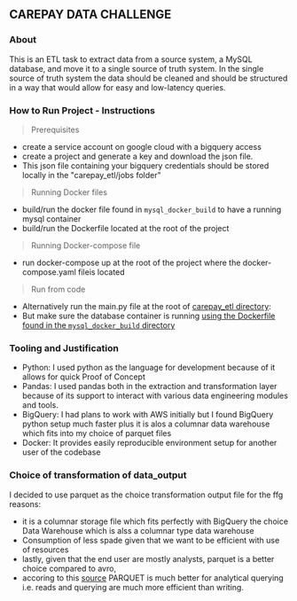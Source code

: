 ## CAREPAY DATA CHALLENGE

### About
This is an ETL task to extract data from a source system, a MySQL database, and move it to a single source of truth system. 
In the single source of truth system the data should be cleaned and should be structured in a way that would allow for easy and low-latency queries.

### How to Run Project - Instructions

> Prerequisites
- create a service account on google cloud with a bigquery access
- create a project and generate a key and download the json file. 
- This json file containing your bigquery credentials should be stored locally in the "carepay_etl/jobs folder"

> Running Docker files
- build/run the docker file found in `mysql_docker_build` to have a running mysql container
- build/run the Dockerfile located at the root of the project

> Running Docker-compose file
- run docker-compose up at the root of the project where the docker-compose.yaml fileis located

> Run from code
- Alternatively run the main.py file at the root of [carepay_etl directory]("./carepay_etl'):
- But make sure  the database container is running [using the Dockerfile found in the `mysql_docker_build` directory](""") 

### Tooling and  Justification
- Python: I used python as the language for development because of it allows for quick Proof of Concept 
- Pandas: I used pandas both in the extraction and transformation layer because of its support to interact with various data engineering modules and tools. 
- BigQuery: I had plans to work with AWS initially but I found BigQuery python setup much faster plus it is alos a columnar data warehouse which fits into my choice of parquet files
- Docker: It provides easily reproducible environment setup for another user of the codebase

### Choice of transformation of data_output

I decided to use parquet as the choice transformation output file for the ffg reasons:

- it is a columnar storage file which fits perfectly with BigQuery the choice Data Warehouse which is alss a columnar type data warehouse
- Consumption of less spade given that we want to be efficient with use of resources
- lastly, given that the end user are mostly analysts, parquet is a better choice compared to avro, 
- accoring to this [source](https://blog.clairvoyantsoft.com/big-data-file-formats-3fb659903271) PARQUET is much better for analytical querying i.e. reads and querying are much more efficient than writing.
